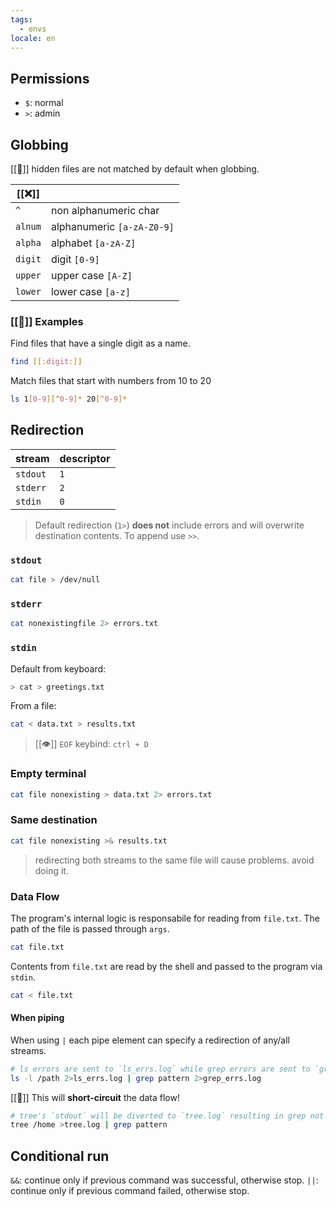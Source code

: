 ```yaml
---
tags:
  - envs
locale: en
---
```


## Permissions

- `$`: normal
- `>`: admin

## Globbing

[[🚨]] hidden files are not matched by default when globbing.

| \[\[:x:]] |                            |
| --------- | -------------------------- |
| `^`       | non alphanumeric char      |
| `alnum`   | alphanumeric `[a-zA-Z0-9]` |
| `alpha`   | alphabet `[a-zA-Z]`        |
| `digit`   | digit `[0-9]`              |
| `upper`   | upper case `[A-Z]`         |
| `lower`   | lower case `[a-z]`         |

### [[🔎]] Examples

Find files that have a single digit as a name.

```bash
find [[:digit:]]
```

Match files that start with numbers from 10 to 20

```bash
ls 1[0-9][^0-9]* 20[^0-9]*
```

## Redirection

| stream   | descriptor |
| -------- | ---------- |
| `stdout` | `1`        |
| `stderr` | `2`        |
| `stdin`  | `0`        |

> Default redirection (`1>`) **does not** include errors and will overwrite destination contents. To append use `>>`.

### `stdout`

```bash
cat file > /dev/null
```

### `stderr`

```bash
cat nonexistingfile 2> errors.txt
```

### `stdin`

Default from keyboard:

```bash
> cat > greetings.txt
```

From a file:

```bash
cat < data.txt > results.txt
```

> [[👁️]] `EOF` keybind: `ctrl + D`

### Empty terminal

```bash
cat file nonexisting > data.txt 2> errors.txt
```

### Same destination

```bash
cat file nonexisting >& results.txt
```

> redirecting both streams to the same file will cause problems. avoid doing it.

### Data Flow

The program's internal logic is responsabile for reading from `file.txt`. The path of the file is passed through `args`.

```bash
cat file.txt
```

Contents from `file.txt` are read by the shell and passed to the program via `stdin`.

```bash
cat < file.txt
```

#### When piping

When using `|` each pipe element can specify a redirection of any/all streams.

```bash
# ls errors are sent to `ls_errs.log` while grep errors are sent to `grep_errs.log`. Pipe acts as per usual.
ls -l /path 2>ls_errs.log | grep pattern 2>grep_errs.log
```

[[🚨]] This will **short-circuit** the data flow!

```bash
# tree's `stdout` will be diverted to `tree.log` resulting in grep not receiving the data through piping.
tree /home >tree.log | grep pattern
```

## Conditional run

`&&`: continue only if previous command was successful, otherwise stop.
`||`: continue only if previous command failed, otherwise stop.
